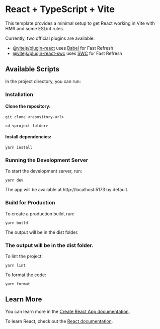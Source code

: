 # React + TypeScript + Vite

This template provides a minimal setup to get React working in Vite with HMR and some ESLint rules.

Currently, two official plugins are available:

- [@vitejs/plugin-react](https://github.com/vitejs/vite-plugin-react/blob/main/packages/plugin-react/README.md) uses [Babel](https://babeljs.io/) for Fast Refresh
- [@vitejs/plugin-react-swc](https://github.com/vitejs/vite-plugin-react-swc) uses [SWC](https://swc.rs/) for Fast Refresh

## Available Scripts

In the project directory, you can run:

### Installation

#### Clone the repository:

`git clone <repository-url>`

`cd <project-folder>`

#### Install dependencies:

`yarn install`

### Running the Development Server

To start the development server, run:

`yarn dev`

The app will be available at http://localhost:5173 by default.

### Build for Production

To create a production build, run:

`yarn build`

The output will be in the dist folder.

### The output will be in the dist folder.

To lint the project:

`yarn lint`

To format the code:

`yarn format`

## Learn More

You can learn more in the [Create React App documentation](https://facebook.github.io/create-react-app/docs/getting-started).

To learn React, check out the [React documentation](https://reactjs.org/).
